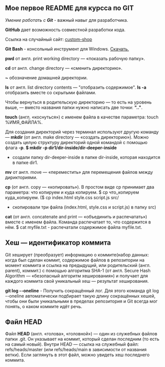## Мое первое README для курсса по GIT

*Умение работать с **Git*** - важный навыr для разработчика.

**GitHub** дает возможность совместной разработки кода.

Ссылка на случайный сайт: [custom-shop](https://custom-shop.ru/ "Перейти в custom-shop.ru") 


**Git Bash** - консольный инструмент для Windows. [Скачать.](https://git-scm.com/download/win)

**pwd** от англ. print working directory — «показать рабочую папку».

**cd** от англ. change directory — «сменить директорию».

**~** обозначение домашней директории.

**ls** от англ. list directory contents — "отобразить содержимое". **ls -a** отобразить вместе со скрытыми файлами.

Чтобы вернуться в родительскую директорию — то есть на уровень выше, — вместо названия папки нужно написать две точки: **".."**.

**touch** (англ. «коснуться») с именем файла в качестве параметра: touch %ИМЯ_ФАЙЛА%.

Для создания директорий через терминал используют другую команду — **mkdir** (от англ. make directory — «создать директорию»). 
Можно создать целую структуру директорий одной командой с помощью флага **-p**. **$ mkdir -p dir1/dir-inside/dir-deeper-inside**
- создали папку dir-deeper-inside в папке dir-inside, которая находится в папке dir1.

**mv** от англ. move — «переместить» для перемещения файлов между дирикториями.

**cp** (от англ. copy — «копировать»). В простом виде cp принимает два параметра: что копируем и куда копируем.
$ cp что_копируем куда_копируем. ($ cp index.html style.css script.js src/
- скопировали три файла (index.html, style.css и script.js) в папку src)

**cat** (от англ. concatenate and print — «объединить и распечатать») вместе с именем файла. Команда распечатает то, что содержится в нём.
$ cat myfile.txt - распечатали содержимое файла myfile.txt.


## Хеш — идентификатор коммита

Git хеширует (преобразует) информацию о коммите(набор данных: когда был сделан коммит, содержимое файлов в репозитории на момент коммита
 и ссылка на предыдущий, или родительский (англ. parent), коммит.) с помощью алгоритма SHA-1 (от англ. Secure Hash Algorithm — «безопасный алгоритм хеширования»)
 и получает для каждого коммита свой уникальный хеш — результат хеширования.

**git log --oneline** - Получить сокращённый лог. Для этого команда git log --oneline автоматически подбирает такую длину сокращённых хешей,
 чтобы они были уникальными в пределах репозитория и Git всегда мог понять, о каком коммите идёт речь.

## Файл HEAD

Файл **HEAD** (англ. «голова», «головной») — один из служебных файлов папки .git. Он указывает на коммит, который сделан последним (то есть на самый новый).
Внутри HEAD — ссылка на служебный файл: refs/heads/master (или refs/heads/main в зависимости от названия ветки). Если заглянуть в этот файл, можно увидеть хеш последнего коммита.

